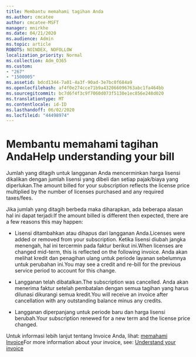 ```yaml
---
title: Membantu memahami tagihan Anda
ms.author: cmcatee
author: cmcatee-MSFT
manager: mnirkhe
ms.date: 04/21/2020
ms.audience: Admin
ms.topic: article
ROBOTS: NOINDEX, NOFOLLOW
localization_priority: Normal
ms.collection: Adm_O365
ms.custom:
- "267"
- "1500005"
ms.assetid: bdcd1344-7a01-4a3f-90ad-3e7bc0f684a9
ms.openlocfilehash: af4f0e274cce71b9a432066096763abc1fa464bb
ms.sourcegitcommit: bc7d6f4f3c9f7060d073f5130e1ec856e248d020
ms.translationtype: MT
ms.contentlocale: id-ID
ms.lasthandoff: 06/02/2020
ms.locfileid: "44498974"
---
```

# <a name="help-understanding-your-bill"></a><span data-ttu-id="86387-102">Membantu memahami tagihan Anda</span><span class="sxs-lookup"><span data-stu-id="86387-102">Help understanding your bill</span></span>

<span data-ttu-id="86387-103">Jumlah yang ditagih untuk langganan Anda mencerminkan harga lisensi dikalikan dengan jumlah lisensi yang dibeli dan setiap pajak/biaya yang diperlukan.</span><span class="sxs-lookup"><span data-stu-id="86387-103">The amount billed for your subscription reflects the license price multiplied by the number of licenses purchased and any required taxes/fees.</span></span>
  
<span data-ttu-id="86387-104">Jika jumlah yang ditagih berbeda maka diharapkan, ada beberapa alasan hal ini dapat terjadi:</span><span class="sxs-lookup"><span data-stu-id="86387-104">If the amount billed is different then expected, there are a few reasons this may happen:</span></span>
  
- <span data-ttu-id="86387-105">Lisensi ditambahkan atau dihapus dari langganan Anda.</span><span class="sxs-lookup"><span data-stu-id="86387-105">Licenses were added or removed from your subscription.</span></span> <span data-ttu-id="86387-106">Ketika lisensi diubah jangka menengah, hal ini tercermin pada faktur berikut ini.</span><span class="sxs-lookup"><span data-stu-id="86387-106">When licenses are changed mid-term, this is reflected on the following invoice.</span></span> <span data-ttu-id="86387-107">Anda akan melihat kredit dan penagihan ulang untuk periode layanan sebelumnya untuk perubahan ini.</span><span class="sxs-lookup"><span data-stu-id="86387-107">You may see a credit and re-bill for the previous service period to account for this change.</span></span>

- <span data-ttu-id="86387-108">Langganan telah dibatalkan.</span><span class="sxs-lookup"><span data-stu-id="86387-108">The subscription was cancelled.</span></span> <span data-ttu-id="86387-109">Anda akan menerima faktur setelah pembatalan dengan semua tagihan yang harus dilunasi dikurangi semua kredit.</span><span class="sxs-lookup"><span data-stu-id="86387-109">You will receive an invoice after cancellation with any outstanding balance minus any credits.</span></span>

- <span data-ttu-id="86387-110">Langganan diperpanjang untuk periode baru dan harga lisensi berubah.</span><span class="sxs-lookup"><span data-stu-id="86387-110">Your subscription renewed for a new term and the license price changed.</span></span>

<span data-ttu-id="86387-111">Untuk informasi lebih lanjut tentang Invoice Anda, lihat: [memahami Invoice](https://docs.microsoft.com/microsoft-365/commerce/billing-and-payments/understand-your-invoice2)</span><span class="sxs-lookup"><span data-stu-id="86387-111">For more information about your invoice, see: [Understand your invoice](https://docs.microsoft.com/microsoft-365/commerce/billing-and-payments/understand-your-invoice2)</span></span>